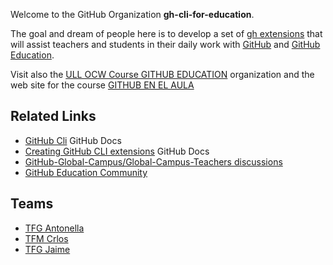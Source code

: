 Welcome to the GitHub Organization **gh-cli-for-education**.

The goal and dream of people here is to develop a set of [gh extensions]() that will assist teachers and students in their daily work with [GitHub]() and [GitHub Education]().

Visit also the [ULL OCW Course GITHUB EDUCATION](https://github.com/ULL-OCW-GITHUB-EDUCATION) organization and the web site for the course [GITHUB EN EL AULA](https://ull-ocw-github-education.github.io/)
 
 ## Related Links

* [GitHub Cli](https://docs.github.com/en/github-cli) GitHub Docs
* [Creating GitHub CLI extensions](https://docs.github.com/en/github-cli/github-cli/creating-github-cli-extensions) GitHub Docs
* [GitHub-Global-Campus/Global-Campus-Teachers discussions](https://github.com/GitHub-Global-Campus/Global-Campus-Teachers/discussions)
* [GitHub Education Community](https://education.github.community/)

## Teams

* [TFG  Antonella](https://github.com/orgs/gh-cli-for-education/teams/antonella)
* [TFM Crlos](https://github.com/orgs/gh-cli-for-education/teams/carlos)
* [TFG Jaime]( https://github.com/orgs/gh-cli-for-education/teams/jaime)
